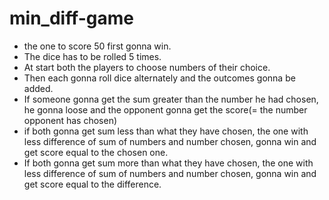 # min_diff-game
* the one to score 50 first gonna win.
* The dice has to be rolled 5 times.
* At start both the players to choose numbers of their choice.
* Then each gonna roll dice alternately and the outcomes gonna be added.
* If someone gonna get the sum greater than the number he had chosen, he gonna loose and the opponent gonna get the score(= the number opponent has chosen)
* if both gonna get sum less than what they have chosen, the one with less difference of sum of numbers and number chosen, gonna win and get score equal to the chosen one.
* If both gonna get sum more than what they have chosen, the one with less difference of sum of numbers and number chosen, gonna win and get score equal to the difference.
